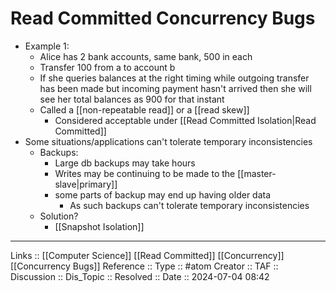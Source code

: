 # Read Committed Concurrency Bugs

- Example 1:
	- Alice has 2 bank accounts, same bank, 500 in each
	- Transfer 100 from a to account b
	- If she queries balances at the right timing while outgoing transfer has been made but incoming payment hasn't arrived then she will see her total balances as 900 for that instant
	- Called a [[non-repeatable read]] or a [[read skew]]
		- Considered acceptable under [[Read Committed Isolation|Read Committed]]
- Some situations/applications can't tolerate temporary inconsistencies
	- Backups:
		- Large db backups may take hours
		- Writes may be continuing to be made to the [[master-slave|primary]]
		- some parts of backup may end up having older data
			- As such backups can't tolerate temporary inconsistencies
	- Solution?
		- [[Snapshot Isolation]]
---
Links :: [[Computer Science]] [[Read Committed]] [[Concurrency]] [[Concurrency Bugs]]
Reference ::
Type :: #atom
Creator ::
TAF ::
Discussion ::
Dis_Topic :: 
Resolved ::
Date :: 2024-07-04 08:42
